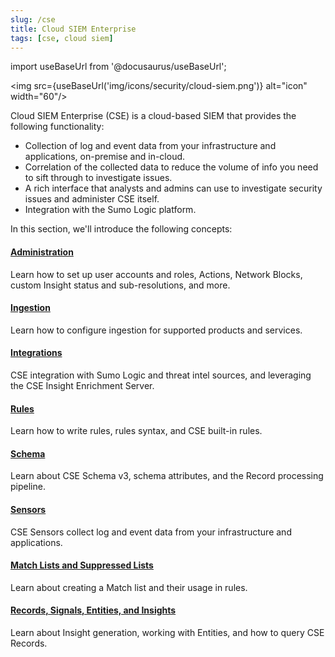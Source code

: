 ```yaml
---
slug: /cse
title: Cloud SIEM Enterprise
tags: [cse, cloud siem]
---
```


import useBaseUrl from '@docusaurus/useBaseUrl';

<img src={useBaseUrl('img/icons/security/cloud-siem.png')} alt="icon" width="60"/>

Cloud SIEM Enterprise (CSE) is a cloud-based SIEM that provides the following functionality: 

* Collection of log and event data from your infrastructure and
    applications, on-premise and in-cloud.
* Correlation of the collected data to reduce the volume of info
    you need to sift through to investigate issues.
* A rich interface that analysts and admins can use to investigate
    security issues and administer CSE itself.
* Integration with the Sumo Logic platform.


In this section, we'll introduce the following concepts:

<div className="box-wrapper" markdown="1">
<div className="box smallbox1 card">
  <div className="container">
  <h4><a href="/docs/cse/administration">Administration</a></h4>
  <p>Learn how to set up user accounts and roles, Actions, Network Blocks, custom Insight status and sub-resolutions, and more.</p>
  </div>
</div>
<div className="box smallbox2 card">
  <div className="container">
  <h4><a href="/docs/cse/ingestion">Ingestion</a></h4>
  <p>Learn how to configure ingestion for supported products and services.</p>
  </div>
</div>
<div className="box smallbox3 card">
  <div className="container">
  <h4><a href="/docs/cse/integrations">Integrations</a></h4>
  <p>CSE integration with Sumo Logic and threat intel sources, and leveraging the CSE Insight Enrichment Server.</p>
  </div>
</div>
<div className="box smallbox4 card">
  <div className="container">
  <h4><a href="/docs/cse/rules">Rules</a></h4>
  <p>Learn how to write rules, rules syntax, and CSE built-in rules.</p>
  </div>
</div>
<div className="box smallbox5 card">
  <div className="container">
  <h4><a href="/docs/cse/schema">Schema</a></h4>
  <p>Learn about CSE Schema v3, schema attributes, and the Record processing pipeline.</p>
  </div>
</div>
<div className="box smallbox6 card">
  <div className="container">
  <h4><a href="/docs/cse/sensors">Sensors</a></h4>
  <p>CSE Sensors collect log and event data from your infrastructure and applications.</p>
  </div>
</div>
<div className="box smallbox7 card">
  <div className="container">
  <h4><a href="/docs/cse/match-lists-suppressed-lists">Match Lists and Suppressed Lists</a></h4>
  <p>Learn about creating a Match list and their usage in rules.</p>
  </div>
</div>
<div className="box smallbox8 card">
  <div className="container">
  <h4><a href="/docs/cse/records-signals-entities-insights">Records, Signals, Entities, and Insights</a></h4>
  <p>Learn about Insight generation, working with Entities, and how to query CSE Records.</p>
  </div>
</div>
</div>
